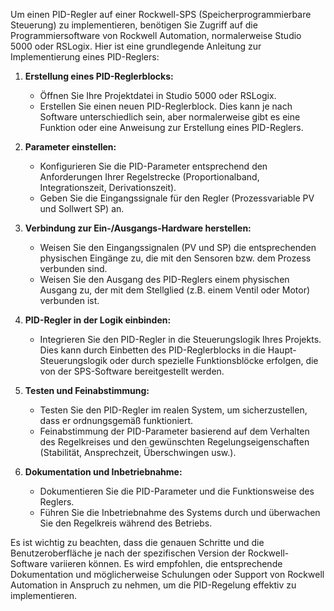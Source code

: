 Um einen PID-Regler auf einer Rockwell-SPS (Speicherprogrammierbare Steuerung) zu implementieren, benötigen Sie Zugriff auf die Programmiersoftware von Rockwell Automation, normalerweise Studio 5000 oder RSLogix. Hier ist eine grundlegende Anleitung zur Implementierung eines PID-Reglers:

1. **Erstellung eines PID-Reglerblocks:**

   - Öffnen Sie Ihre Projektdatei in Studio 5000 oder RSLogix.
   - Erstellen Sie einen neuen PID-Reglerblock. Dies kann je nach Software unterschiedlich sein, aber normalerweise gibt es eine Funktion oder eine Anweisung zur Erstellung eines PID-Reglers.

2. **Parameter einstellen:**

   - Konfigurieren Sie die PID-Parameter entsprechend den Anforderungen Ihrer Regelstrecke (Proportionalband, Integrationszeit, Derivationszeit).
   - Geben Sie die Eingangssignale für den Regler (Prozessvariable PV und Sollwert SP) an.

3. **Verbindung zur Ein-/Ausgangs-Hardware herstellen:**

   - Weisen Sie den Eingangssignalen (PV und SP) die entsprechenden physischen Eingänge zu, die mit den Sensoren bzw. dem Prozess verbunden sind.
   - Weisen Sie den Ausgang des PID-Reglers einem physischen Ausgang zu, der mit dem Stellglied (z.B. einem Ventil oder Motor) verbunden ist.

4. **PID-Regler in der Logik einbinden:**

   - Integrieren Sie den PID-Regler in die Steuerungslogik Ihres Projekts. Dies kann durch Einbetten des PID-Reglerblocks in die Haupt-Steuerungslogik oder durch spezielle Funktionsblöcke erfolgen, die von der SPS-Software bereitgestellt werden.

5. **Testen und Feinabstimmung:**

   - Testen Sie den PID-Regler im realen System, um sicherzustellen, dass er ordnungsgemäß funktioniert.
   - Feinabstimmung der PID-Parameter basierend auf dem Verhalten des Regelkreises und den gewünschten Regelungseigenschaften (Stabilität, Ansprechzeit, Überschwingen usw.).

6. **Dokumentation und Inbetriebnahme:**
   - Dokumentieren Sie die PID-Parameter und die Funktionsweise des Reglers.
   - Führen Sie die Inbetriebnahme des Systems durch und überwachen Sie den Regelkreis während des Betriebs.

Es ist wichtig zu beachten, dass die genauen Schritte und die Benutzeroberfläche je nach der spezifischen Version der Rockwell-Software variieren können. Es wird empfohlen, die entsprechende Dokumentation und möglicherweise Schulungen oder Support von Rockwell Automation in Anspruch zu nehmen, um die PID-Regelung effektiv zu implementieren.
